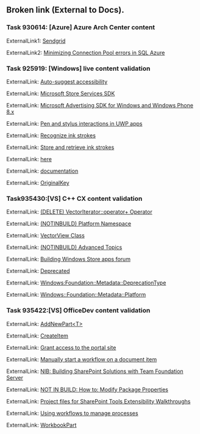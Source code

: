 ## Broken link (External to Docs).

### Task 930614: [Azure] Azure Arch Center content 
ExternalLink1:
[Sendgrid](https://sendgrid.com/partners/azure/)

ExternalLink2:
[Minimizing Connection Pool errors in SQL Azure](http://blogs.msdn.com/b/adonet/archive/2011/11/05/minimizing-connection-pool-errors-in-sql-azure.aspx)
 
### Task 925919: [Windows] live content validation
 
  ExternalLink:
  [Auto-suggest accessibility](http://windowsstyleguide/accessibility/accessible-text-requirements/#auto-suggest_accessibility)
  
  ExternalLink: 
  [Microsoft Store Services SDK](http://aka.ms/store-em-sdk)
 
  ExternalLink:
  [Microsoft Advertising SDK for Windows and Windows Phone 8.x](http://aka.ms/store-8-sdk)
  
  ExternalLink:
  [Pen and stylus interactions in UWP apps](http://windowsstyleguide/input-and-devices/pen-and-stylus-interactions/)
 
  ExternalLink:
  [Recognize ink strokes](http://windowsstyleguide/input-and-devices/convert-ink-to-text/)
 
   ExternalLink:
  [Store and retrieve ink strokes](http://windowsstyleguide/input-and-devices/save-and-load-ink/)
 
  ExternalLink:
  [here](http://aka.ms/store-services-sdk)

  ExternalLink:
  [documentation](https://wiki.smaato.com/display/SPX/Windows+Phone)
  
  ExternalLink:
  [OriginalKey](https://msdn.microsoft.com/library/windows/apps/windows.ui.xaml.input.keyroutedeventargs.originalkey.aspx)
 
### Task935430:[VS] C++ CX content validation


ExternalLink:
[(DELETE) VectorIterator::operator+ Operator](http://msdn.microsoft.com/en-us/b0b1af2c-e2a8-4876-99dc-7351bfc46ce4)

ExternalLink:
[(NOTINBUILD) Platform Namespace](http://msdn.microsoft.com/en-us/f3ce3eab-028c-4204-ba9f-9ab8af17c8c4)

ExternalLink:
[VectorView Class](http://msdn.microsoft.com/en-us/79697692-ae58-40e0-958f-cf1be6347994)

ExternalLink:
[(NOTINBUILD) Advanced Topics](http://msdn.microsoft.com/en-us/1ccff0cf-a6cc-47ef-a05f-eba6307b3ced)

ExternalLink:
[Building Windows Store apps forum](http://social.msdn.microsoft.com/Forums/winappswithnativecode/thread/211ef583-db11-4e55-926b-6d9ab53dbdb4)

ExternalLink:
[Deprecated](http://msdn.microsoft.com/en-us/8b02ad36-3b5f-4361-888b-e6a99040e57c)

ExternalLink:
[Windows:Foundation::Metadata::DeprecationType](http://msdn.microsoft.com/en-us/ee01e63d-37d0-4273-accc-fca174f88bfa)

ExternalLink:
[Windows::Foundation::Metadata::Platform](http://msdn.microsoft.com/en-us/1eae292d-1ab7-4d97-a58c-b0beffd51ef5)

 

### Task 935422:[VS] OfficeDev content validation
ExternalLink:
[AddNewPart&lt;T&gt;](http://msdn.microsoft.com/en-us/47c348c0-77ab-a504-5097-bcd6a213921a)

ExternalLink:
[CreateItem](http://msdn.microsoft.com/en-us/771707fb-5f34-473d-9fdf-09a6a7f55ece)

ExternalLink:
[Grant access to the portal site](http://go.microsoft.com/fwlink/?LinkId=98310)

ExternalLink:
[Manually start a workflow on a document item](http://go.microsoft.com/fwlink/?LinkID=79938)

ExternalLink:
[NIB: Building SharePoint Solutions with Team Foundation Server](http://msdn.microsoft.com/en-us/700a570a-e98e-4425-aadd-34c014868d43)

ExternalLink:
[NOT IN BUILD: How to: Modify Package Properties](http://msdn.microsoft.com/en-us/372089ce-cda9-4c21-beb2-f964990b96ee)

ExternalLink:
[Project files for SharePoint Tools Extensibility Walkthroughs](http://go.microsoft.com/fwlink/?LinkId=191369)

ExternalLink:
[Using workflows to manage processes](http://go.microsoft.com/fwlink/?LinkId=79757)

ExternalLink:
[WorkbookPart](http://msdn.microsoft.com/en-us/d011e6f4-77dd-d02d-66ef-dc4a9e7b26f2)
